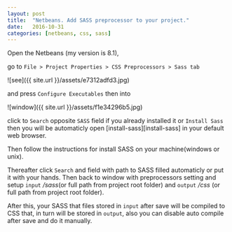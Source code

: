 ```yaml
---
layout: post
title:  "Netbeans. Add SASS preprocessor to your project."
date:   2016-10-31
categories: [netbeans, css, sass]
---
```


Open the Netbeans (my version is 8.1),

go to `File > Project Properties > CSS Preprocessors > Sass tab` 


![see]({{ site.url }}/assets/e7312adfd3.jpg) 


and press `Configure Executables` then into 


![window]({{ site.url }}/assets/f1e34296b5.jpg) 


click to `Search` opposite `SASS` field if you already installed it or `Install Sass` then you will be automaticly open [install-sass][install-sass] in your default web browser.

Then follow the instructions for install SASS on your machine(windows or unix). 

Thereafter click `Search` and field with path to SASS filled automaticly or put it with your hands. Then back to window with preprocessors setting and setup `input` _/sass_(or full path from project root folder) and `output` _/css_ (or full path from project root folder).


After this, your SASS that files stored in `input` after save will be compiled to CSS that, in turn will be stored in `output`, also you can disable auto compile after save and do it manually.
